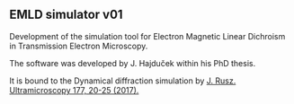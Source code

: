 ## EMLD simulator v01

Development of the simulation tool for Electron Magnetic Linear Dichroism in Transmission Electron Microscopy.

The software was developed by J. Hajduček within his PhD thesis.

It is bound to the Dynamical diffraction simulation by [J. Rusz. Ultramicroscopy 177, 20-25 (2017).](http://dx.doi.org/10.1016/j.ultramic.2017.01.008)
